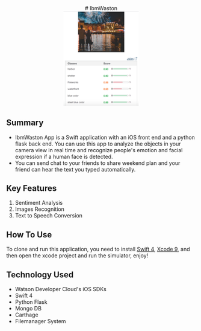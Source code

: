<div align="center">
  # IbmWaston
  <br>
   <img src="visualAnalyze.png" width="200">
  <br>
</div>

## Summary
- IbmWaston App is a Swift application with an iOS front end and a python flask back end. You can use this app to analyze the objects in your camera view in real time and recognize people's emotion and facial expression if a human face is detected.
- You can send chat to your friends to share weekend plan and your friend can hear the text you typed automatically.

##  Key Features
1. Sentiment Analysis
2. Images Recognition
3. Text to Speech Conversion

##  How To Use
To clone and run this application, you need to install [Swift 4](https://developer.apple.com/library/content/documentation/Swift/Conceptual/Swift_Programming_Language/GuidedTour.html), [Xcode 9](https://developer.apple.com/xcode/downloads/), and then open the xcode project and run the simulator, enjoy!

## Technology Used
- Watson Developer Cloud's iOS SDKs
- Swift 4
- Python Flask
- Mongo DB
- Carthage
- Filemanager System
